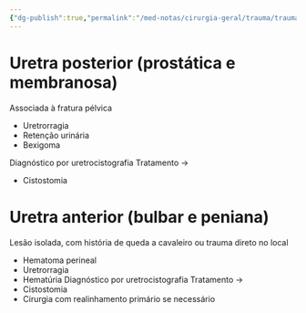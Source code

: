 ```yaml
---
{"dg-publish":true,"permalink":"/med-notas/cirurgia-geral/trauma/trauma-de-uretra/","tags":["review"]}
---
```


# Uretra posterior (prostática e membranosa)
Associada à fratura pélvica
- Uretrorragia
- Retenção urinária
- Bexigoma

Diagnóstico por uretrocistografia
Tratamento ->
- Cistostomia

# Uretra anterior (bulbar e peniana)
Lesão isolada, com história de queda a cavaleiro ou trauma direto no local
- Hematoma perineal
- Uretrorragia
- Hematúria
Diagnóstico por uretrocistografia
Tratamento ->
- Cistostomia 
- Cirurgia com realinhamento primário se necessário

